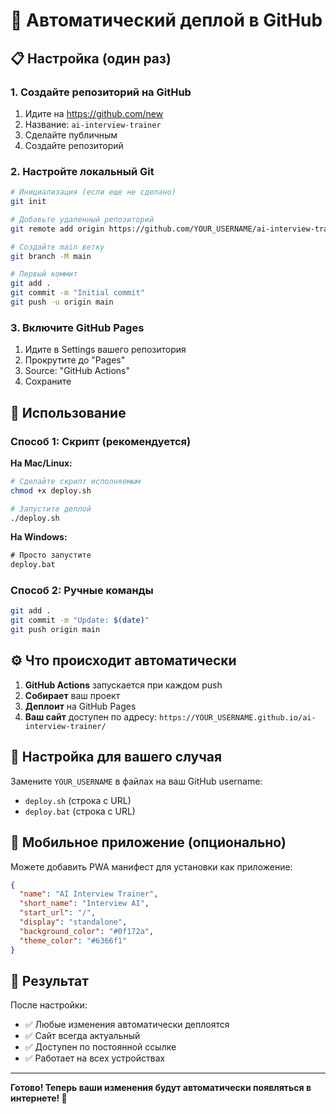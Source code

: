 # 🚀 Автоматический деплой в GitHub

## 📋 Настройка (один раз)

### 1. Создайте репозиторий на GitHub
1. Идите на https://github.com/new
2. Название: `ai-interview-trainer`
3. Сделайте публичным
4. Создайте репозиторий

### 2. Настройте локальный Git
```bash
# Инициализация (если еще не сделано)
git init

# Добавьте удаленный репозиторий
git remote add origin https://github.com/YOUR_USERNAME/ai-interview-trainer.git

# Создайте main ветку
git branch -M main

# Первый коммит
git add .
git commit -m "Initial commit"
git push -u origin main
```

### 3. Включите GitHub Pages
1. Идите в Settings вашего репозитория
2. Прокрутите до "Pages"
3. Source: "GitHub Actions"
4. Сохраните

## 🚀 Использование

### Способ 1: Скрипт (рекомендуется)

**На Mac/Linux:**
```bash
# Сделайте скрипт исполняемым
chmod +x deploy.sh

# Запустите деплой
./deploy.sh
```

**На Windows:**
```cmd
# Просто запустите
deploy.bat
```

### Способ 2: Ручные команды
```bash
git add .
git commit -m "Update: $(date)"
git push origin main
```

## ⚙️ Что происходит автоматически

1. **GitHub Actions** запускается при каждом push
2. **Собирает** ваш проект
3. **Деплоит** на GitHub Pages
4. **Ваш сайт** доступен по адресу:
   `https://YOUR_USERNAME.github.io/ai-interview-trainer/`

## 🔧 Настройка для вашего случая

Замените `YOUR_USERNAME` в файлах на ваш GitHub username:
- `deploy.sh` (строка с URL)
- `deploy.bat` (строка с URL)

## 📱 Мобильное приложение (опционально)

Можете добавить PWA манифест для установки как приложение:

```json
{
  "name": "AI Interview Trainer",
  "short_name": "Interview AI",
  "start_url": "/",
  "display": "standalone",
  "background_color": "#0f172a",
  "theme_color": "#6366f1"
}
```

## 🎯 Результат

После настройки:
- ✅ Любые изменения автоматически деплоятся
- ✅ Сайт всегда актуальный
- ✅ Доступен по постоянной ссылке
- ✅ Работает на всех устройствах

---

**Готово! Теперь ваши изменения будут автоматически появляться в интернете! 🎉**
